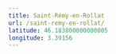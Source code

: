 ```yaml
---
title: Saint-Rémy-en-Rollat
url: /saint-remy-en-rollat/
latitude: 46.183800000000005
longitude: 3.39156
---
```

